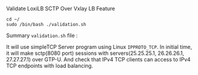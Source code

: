 

Validate LoxiLB SCTP Over Vxlay LB Feature

```
cd ~/
sudo /bin/bash ./validation.sh
```

Summary `validation.sh` file :

It will use simpleTCP Server program using Linux `IPPROTO_TCP`. In initial time, it will make sctp(8080 port) sessions with servers(25.25.25.1, 26.26.26.1, 27.27.27.1) over GTP-U. And check that IPv4 TCP clients can access to IPv4 TCP endpoints with load balancing.

